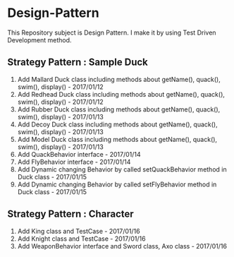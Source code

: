 # Design-Pattern
This Repository subject is Design Pattern. I make it by using Test Driven Development method.

## Strategy Pattern : Sample Duck
1. Add Mallard Duck class including methods about getName(), quack(), swim(), display() - 2017/01/12
2. Add Redhead Duck class including methods about getName(), quack(), swim(), display() - 2017/01/12
3. Add Rubber Duck class including methods about getName(), quack(), swim(), display() - 2017/01/13
4. Add Decoy Duck class including methods about getName(), quack(), swim(), display() - 2017/01/13
5. Add Model Duck class including methods about getName(), quack(), swim(), display() - 2017/01/13
6. Add QuackBehavior interface - 2017/01/14
7. Add FlyBehavior interface - 2017/01/14
8. Add Dynamic changing Behavior by called setQuackBehavior method in Duck class - 2017/01/15
9. Add Dynamic changing Behavior by called setFlyBehavior method in Duck class - 2017/01/15

## Strategy Pattern : Character
1. Add King class and TestCase - 2017/01/16
2. Add Knight class and TestCase - 2017/01/16
3. Add WeaponBehavior interface and Sword class, Axo class - 2017/01/16
